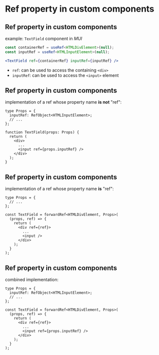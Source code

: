 # Ref property in custom components

## Ref property in custom components

example: `TextField` component in _MUI_

```ts
const containerRef = useRef<HTMLDivElement>(null);
const inputRef = useRef<HTMLInputElement>(null);
```

```jsx
<TextField ref={containerRef} inputRef={inputRef} />
```

- `ref`: can be used to access the containing `<div>`
- `inputRef`: can be used to access the `<input>` element

## Ref property in custom components

implementation of a ref whose property name **is not** "ref":

```tsx
type Props = {
  inputRef: RefObject<HTMLInputElement>;
  // ...
};

function TextField(props: Props) {
  return (
    <div>
      ...
      <input ref={props.inputRef} />
    </div>
  );
}
```

## Ref property in custom components

implementation of a ref whose property name **is** "ref":

```tsx
type Props = {
  // ...
};

const TextField = forwardRef<HTMLDivElement, Props>(
  (props, ref) => {
    return (
      <div ref={ref}>
        ...
        <input />
      </div>
    );
  }
);
```

## Ref property in custom components

combined implementation:

```tsx
type Props = {
  inputRef: RefObject<HTMLInputElement>;
  // ...
};

const TextField = forwardRef<HTMLDivElement, Props>(
  (props, ref) => {
    return (
      <div ref={ref}>
        ...
        <input ref={props.inputRef} />
      </div>
    );
  }
);
```
